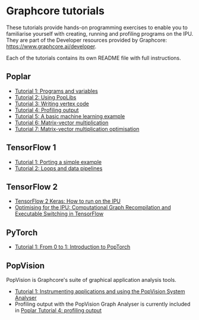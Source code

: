 # Graphcore tutorials

These tutorials provide hands-on programming exercises to enable you to familiarise yourself with creating, running and profiling programs on the IPU. They are part of the Developer resources provided by Graphcore: https://www.graphcore.ai/developer.

Each of the tutorials contains its own README file with full instructions.

## Poplar

- [Tutorial 1: Programs and variables](poplar/tut1_variables)
- [Tutorial 2: Using PopLibs](poplar/tut2_operations)
- [Tutorial 3: Writing vertex code](poplar/tut3_vertices)
- [Tutorial 4: Profiling output](poplar/tut4_profiling)
- [Tutorial 5: A basic machine learning example](poplar/tut5_ml)
- [Tutorial 6: Matrix-vector multiplication](poplar/tut6_matrix_vector)
- [Tutorial 7: Matrix-vector multiplication optimisation](poplar/tut7_matrix_vector_opt)

## TensorFlow 1

- [Tutorial 1: Porting a simple example](tensorflow1/part_1)
- [Tutorial 2: Loops and data pipelines](tensorflow1/part_2)

## TensorFlow 2

- [TensorFlow 2 Keras: How to run on the IPU](tensorflow2/keras)
- [Optimising for the IPU: Computational Graph Recompilation and Executable Switching in TensorFlow](tensorflow2/recompilation)

## PyTorch

- [Tutorial 1: From 0 to 1: Introduction to PopTorch](pytorch/tut1_basics)

## PopVision

PopVision is Graphcore's suite of graphical application analysis tools.

- [Tutorial 1: Instrumenting applications and using the PopVision System Analyser](popvision/tut1_instrumentation)
- Profiling output with the PopVision Graph Analyser is currently included in [Poplar Tutorial 4: profiling output](poplar/tut4_profiling)

